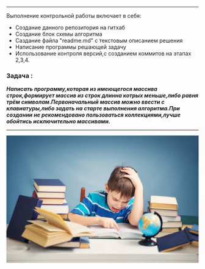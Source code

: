 

*** 
Выполнение контрольной работы включает в себя:

* Создание данного репозитория на гитхаб
* Создание блок схемы алгоритма
* Саздание файла "readme.md" с текстовым описанием решения
* Написание программы решающей задачу
* Использование контроля версий,с созданием коммитов на этапах 2,3,4.


### **Задача :**

***Написать программу,которая из имеющегося массива строк,формирует массив из строк длинна котрых меньше,либо равня трём символам.Первоначальный массив можно ввести с клавиатуры,либо задать на старте выполнения алгоритма.При создании не рекомендовано пользоваться коллекциями,лучше обойтись исключительно массивами.***

***

![foto](51d0043f9663c58d6a28ae0e35505210.jpeg)